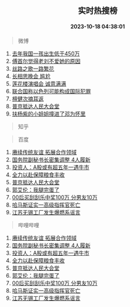 <div align="center"><h2>实时热搜榜</h2><h4>2023-10-18 04:38:01</h4></div>

> 微博  

1. [去年我国一孩出生低于450万](https://s.weibo.com/weibo?q=%23%E5%8E%BB%E5%B9%B4%E6%88%91%E5%9B%BD%E4%B8%80%E5%AD%A9%E5%87%BA%E7%94%9F%E4%BD%8E%E4%BA%8E450%E4%B8%87%23&t=31&band_rank=1&Refer=top)<br />
2. [傅首尔觉得老刘不爱她的原因](https://s.weibo.com/weibo?q=%23%E5%82%85%E9%A6%96%E5%B0%94%E8%A7%89%E5%BE%97%E8%80%81%E5%88%98%E4%B8%8D%E7%88%B1%E5%A5%B9%E7%9A%84%E5%8E%9F%E5%9B%A0%23&t=31&band_rank=2&Refer=top)<br />
3. [丝路之歌一路繁花](https://s.weibo.com/weibo?q=%23%E4%B8%9D%E8%B7%AF%E4%B9%8B%E6%AD%8C%E4%B8%80%E8%B7%AF%E7%B9%81%E8%8A%B1%23&t=31&band_rank=3&Refer=top)<br />
4. [长相思晚会 尴尬](https://s.weibo.com/weibo?q=%E9%95%BF%E7%9B%B8%E6%80%9D%E6%99%9A%E4%BC%9A%20%E5%B0%B4%E5%B0%AC&t=31&band_rank=4&Refer=top)<br />
5. [莲花楼演唱会 诚意满满](https://s.weibo.com/weibo?q=%E8%8E%B2%E8%8A%B1%E6%A5%BC%E6%BC%94%E5%94%B1%E4%BC%9A%20%E8%AF%9A%E6%84%8F%E6%BB%A1%E6%BB%A1&t=31&band_rank=5&Refer=top)<br />
6. [联合国称以色列可能构成国际犯罪](https://s.weibo.com/weibo?q=%23%E8%81%94%E5%90%88%E5%9B%BD%E7%A7%B0%E4%BB%A5%E8%89%B2%E5%88%97%E5%8F%AF%E8%83%BD%E6%9E%84%E6%88%90%E5%9B%BD%E9%99%85%E7%8A%AF%E7%BD%AA%23&t=31&band_rank=6&Refer=top)<br />
7. [檀健次摘耳返](https://s.weibo.com/weibo?q=%23%E6%AA%80%E5%81%A5%E6%AC%A1%E6%91%98%E8%80%B3%E8%BF%94%23&t=31&band_rank=7&Refer=top)<br />
8. [普京抵达人民大会堂](https://s.weibo.com/weibo?q=%23%E6%99%AE%E4%BA%AC%E6%8A%B5%E8%BE%BE%E4%BA%BA%E6%B0%91%E5%A4%A7%E4%BC%9A%E5%A0%82%23&t=31&band_rank=8&Refer=top)<br />
9. [扶杨紫的小姐姐撞进了邓为怀里](https://s.weibo.com/weibo?q=%23%E6%89%B6%E6%9D%A8%E7%B4%AB%E7%9A%84%E5%B0%8F%E5%A7%90%E5%A7%90%E6%92%9E%E8%BF%9B%E4%BA%86%E9%82%93%E4%B8%BA%E6%80%80%E9%87%8C%23&t=31&band_rank=9&Refer=top)<br />

> 知乎  


> 百度  

1. [赓续传统友谊 拓展合作领域](https://www.baidu.com/s?wd=%E8%B5%93%E7%BB%AD%E4%BC%A0%E7%BB%9F%E5%8F%8B%E8%B0%8A+%E6%8B%93%E5%B1%95%E5%90%88%E4%BD%9C%E9%A2%86%E5%9F%9F&sa=fyb_news&rsv_dl=fyb_news)<br />
2. [国务院副秘书长密集调整 4人履新](https://www.baidu.com/s?wd=%E5%9B%BD%E5%8A%A1%E9%99%A2%E5%89%AF%E7%A7%98%E4%B9%A6%E9%95%BF%E5%AF%86%E9%9B%86%E8%B0%83%E6%95%B4+4%E4%BA%BA%E5%B1%A5%E6%96%B0&sa=fyb_news&rsv_dl=fyb_news)<br />
3. [投资人：A股或有超五年一遇牛市](https://www.baidu.com/s?wd=%E6%8A%95%E8%B5%84%E4%BA%BA%EF%BC%9AA%E8%82%A1%E6%88%96%E6%9C%89%E8%B6%85%E4%BA%94%E5%B9%B4%E4%B8%80%E9%81%87%E7%89%9B%E5%B8%82&sa=fyb_news&rsv_dl=fyb_news)<br />
4. [全力以赴保障粮食丰收](https://www.baidu.com/s?wd=%E5%85%A8%E5%8A%9B%E4%BB%A5%E8%B5%B4%E4%BF%9D%E9%9A%9C%E7%B2%AE%E9%A3%9F%E4%B8%B0%E6%94%B6&sa=fyb_news&rsv_dl=fyb_news)<br />
5. [普京抵达人民大会堂](https://www.baidu.com/s?wd=%E6%99%AE%E4%BA%AC%E6%8A%B5%E8%BE%BE%E4%BA%BA%E6%B0%91%E5%A4%A7%E4%BC%9A%E5%A0%82&sa=fyb_news&rsv_dl=fyb_news)<br />
6. [郭艾伦：我腿完蛋了](https://www.baidu.com/s?wd=%E9%83%AD%E8%89%BE%E4%BC%A6%EF%BC%9A%E6%88%91%E8%85%BF%E5%AE%8C%E8%9B%8B%E4%BA%86&sa=fyb_news&rsv_dl=fyb_news)<br />
7. [00后买刮刮乐中奖100万 分男友10万](https://www.baidu.com/s?wd=00%E5%90%8E%E4%B9%B0%E5%88%AE%E5%88%AE%E4%B9%90%E4%B8%AD%E5%A5%96100%E4%B8%87+%E5%88%86%E7%94%B7%E5%8F%8B10%E4%B8%87&sa=fyb_news&rsv_dl=fyb_news)<br />
8. [哈马斯证实一高级指挥官死亡](https://www.baidu.com/s?wd=%E5%93%88%E9%A9%AC%E6%96%AF%E8%AF%81%E5%AE%9E%E4%B8%80%E9%AB%98%E7%BA%A7%E6%8C%87%E6%8C%A5%E5%AE%98%E6%AD%BB%E4%BA%A1&sa=fyb_news&rsv_dl=fyb_news)<br />
9. [江苏无锡工厂发生爆燃系谣言](https://www.baidu.com/s?wd=%E6%B1%9F%E8%8B%8F%E6%97%A0%E9%94%A1%E5%B7%A5%E5%8E%82%E5%8F%91%E7%94%9F%E7%88%86%E7%87%83%E7%B3%BB%E8%B0%A3%E8%A8%80&sa=fyb_news&rsv_dl=fyb_news)<br />

> 哔哩哔哩  

1. [赓续传统友谊 拓展合作领域](https://www.baidu.com/s?wd=%E8%B5%93%E7%BB%AD%E4%BC%A0%E7%BB%9F%E5%8F%8B%E8%B0%8A+%E6%8B%93%E5%B1%95%E5%90%88%E4%BD%9C%E9%A2%86%E5%9F%9F&sa=fyb_news&rsv_dl=fyb_news)<br />
2. [国务院副秘书长密集调整 4人履新](https://www.baidu.com/s?wd=%E5%9B%BD%E5%8A%A1%E9%99%A2%E5%89%AF%E7%A7%98%E4%B9%A6%E9%95%BF%E5%AF%86%E9%9B%86%E8%B0%83%E6%95%B4+4%E4%BA%BA%E5%B1%A5%E6%96%B0&sa=fyb_news&rsv_dl=fyb_news)<br />
3. [投资人：A股或有超五年一遇牛市](https://www.baidu.com/s?wd=%E6%8A%95%E8%B5%84%E4%BA%BA%EF%BC%9AA%E8%82%A1%E6%88%96%E6%9C%89%E8%B6%85%E4%BA%94%E5%B9%B4%E4%B8%80%E9%81%87%E7%89%9B%E5%B8%82&sa=fyb_news&rsv_dl=fyb_news)<br />
4. [全力以赴保障粮食丰收](https://www.baidu.com/s?wd=%E5%85%A8%E5%8A%9B%E4%BB%A5%E8%B5%B4%E4%BF%9D%E9%9A%9C%E7%B2%AE%E9%A3%9F%E4%B8%B0%E6%94%B6&sa=fyb_news&rsv_dl=fyb_news)<br />
5. [普京抵达人民大会堂](https://www.baidu.com/s?wd=%E6%99%AE%E4%BA%AC%E6%8A%B5%E8%BE%BE%E4%BA%BA%E6%B0%91%E5%A4%A7%E4%BC%9A%E5%A0%82&sa=fyb_news&rsv_dl=fyb_news)<br />
6. [郭艾伦：我腿完蛋了](https://www.baidu.com/s?wd=%E9%83%AD%E8%89%BE%E4%BC%A6%EF%BC%9A%E6%88%91%E8%85%BF%E5%AE%8C%E8%9B%8B%E4%BA%86&sa=fyb_news&rsv_dl=fyb_news)<br />
7. [00后买刮刮乐中奖100万 分男友10万](https://www.baidu.com/s?wd=00%E5%90%8E%E4%B9%B0%E5%88%AE%E5%88%AE%E4%B9%90%E4%B8%AD%E5%A5%96100%E4%B8%87+%E5%88%86%E7%94%B7%E5%8F%8B10%E4%B8%87&sa=fyb_news&rsv_dl=fyb_news)<br />
8. [哈马斯证实一高级指挥官死亡](https://www.baidu.com/s?wd=%E5%93%88%E9%A9%AC%E6%96%AF%E8%AF%81%E5%AE%9E%E4%B8%80%E9%AB%98%E7%BA%A7%E6%8C%87%E6%8C%A5%E5%AE%98%E6%AD%BB%E4%BA%A1&sa=fyb_news&rsv_dl=fyb_news)<br />
9. [江苏无锡工厂发生爆燃系谣言](https://www.baidu.com/s?wd=%E6%B1%9F%E8%8B%8F%E6%97%A0%E9%94%A1%E5%B7%A5%E5%8E%82%E5%8F%91%E7%94%9F%E7%88%86%E7%87%83%E7%B3%BB%E8%B0%A3%E8%A8%80&sa=fyb_news&rsv_dl=fyb_news)<br />
